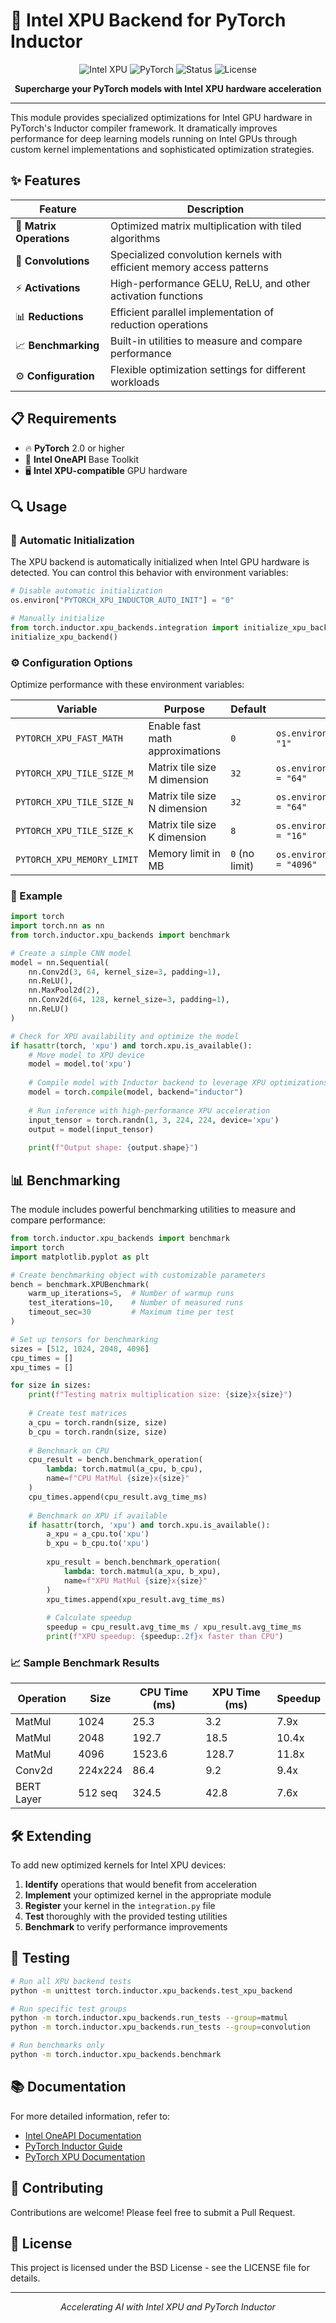 # 🚀 Intel XPU Backend for PyTorch Inductor

<div align="center">
  
![Intel XPU](https://img.shields.io/badge/Intel-XPU-0071C5?style=for-the-badge&logo=intel&logoColor=white)
![PyTorch](https://img.shields.io/badge/PyTorch-Inductor-EE4C2C?style=for-the-badge&logo=pytorch&logoColor=white)
![Status](https://img.shields.io/badge/Status-Beta-yellow?style=for-the-badge)
![License](https://img.shields.io/badge/License-BSD-blue?style=for-the-badge)

</div>

<p align="center">
  <b>Supercharge your PyTorch models with Intel XPU hardware acceleration</b>
</p>

---

This module provides specialized optimizations for Intel GPU hardware in PyTorch's Inductor compiler framework. It dramatically improves performance for deep learning models running on Intel GPUs through custom kernel implementations and sophisticated optimization strategies.

## ✨ Features

| Feature | Description |
|---------|-------------|
| 🧮 **Matrix Operations** | Optimized matrix multiplication with tiled algorithms |
| 🔄 **Convolutions** | Specialized convolution kernels with efficient memory access patterns |
| ⚡ **Activations** | High-performance GELU, ReLU, and other activation functions |
| 📊 **Reductions** | Efficient parallel implementation of reduction operations |
| 📈 **Benchmarking** | Built-in utilities to measure and compare performance |
| ⚙️ **Configuration** | Flexible optimization settings for different workloads |

## 📋 Requirements

- 🔥 **PyTorch** 2.0 or higher
- 🔧 **Intel OneAPI** Base Toolkit
- 🖥️ **Intel XPU-compatible** GPU hardware

## 🔍 Usage

### 🔄 Automatic Initialization

The XPU backend is automatically initialized when Intel GPU hardware is detected. You can control this behavior with environment variables:

```python
# Disable automatic initialization
os.environ["PYTORCH_XPU_INDUCTOR_AUTO_INIT"] = "0"

# Manually initialize
from torch.inductor.xpu_backends.integration import initialize_xpu_backend
initialize_xpu_backend()
```

### ⚙️ Configuration Options

Optimize performance with these environment variables:

| Variable | Purpose | Default | Example |
|----------|---------|---------|---------|
| `PYTORCH_XPU_FAST_MATH` | Enable fast math approximations | `0` | `os.environ["PYTORCH_XPU_FAST_MATH"] = "1"` |
| `PYTORCH_XPU_TILE_SIZE_M` | Matrix tile size M dimension | `32` | `os.environ["PYTORCH_XPU_TILE_SIZE_M"] = "64"` |
| `PYTORCH_XPU_TILE_SIZE_N` | Matrix tile size N dimension | `32` | `os.environ["PYTORCH_XPU_TILE_SIZE_N"] = "64"` |
| `PYTORCH_XPU_TILE_SIZE_K` | Matrix tile size K dimension | `8` | `os.environ["PYTORCH_XPU_TILE_SIZE_K"] = "16"` |
| `PYTORCH_XPU_MEMORY_LIMIT` | Memory limit in MB | `0` (no limit) | `os.environ["PYTORCH_XPU_MEMORY_LIMIT"] = "4096"` |

### 🧩 Example

```python
import torch
import torch.nn as nn
from torch.inductor.xpu_backends import benchmark

# Create a simple CNN model
model = nn.Sequential(
    nn.Conv2d(3, 64, kernel_size=3, padding=1),
    nn.ReLU(),
    nn.MaxPool2d(2),
    nn.Conv2d(64, 128, kernel_size=3, padding=1),
    nn.ReLU()
)

# Check for XPU availability and optimize the model
if hasattr(torch, 'xpu') and torch.xpu.is_available():
    # Move model to XPU device
    model = model.to('xpu')
    
    # Compile model with Inductor backend to leverage XPU optimizations
    model = torch.compile(model, backend="inductor")
    
    # Run inference with high-performance XPU acceleration
    input_tensor = torch.randn(1, 3, 224, 224, device='xpu')
    output = model(input_tensor)
    
    print(f"Output shape: {output.shape}")
```

## 📊 Benchmarking

The module includes powerful benchmarking utilities to measure and compare performance:

```python
from torch.inductor.xpu_backends import benchmark
import torch
import matplotlib.pyplot as plt

# Create benchmarking object with customizable parameters
bench = benchmark.XPUBenchmark(
    warm_up_iterations=5,  # Number of warmup runs
    test_iterations=10,    # Number of measured runs
    timeout_sec=30         # Maximum time per test
)

# Set up tensors for benchmarking
sizes = [512, 1024, 2048, 4096]
cpu_times = []
xpu_times = []

for size in sizes:
    print(f"Testing matrix multiplication size: {size}x{size}")
    
    # Create test matrices
    a_cpu = torch.randn(size, size)
    b_cpu = torch.randn(size, size)
    
    # Benchmark on CPU
    cpu_result = bench.benchmark_operation(
        lambda: torch.matmul(a_cpu, b_cpu),
        name=f"CPU MatMul {size}x{size}"
    )
    cpu_times.append(cpu_result.avg_time_ms)
    
    # Benchmark on XPU if available
    if hasattr(torch, 'xpu') and torch.xpu.is_available():
        a_xpu = a_cpu.to('xpu')
        b_xpu = b_cpu.to('xpu')
        
        xpu_result = bench.benchmark_operation(
            lambda: torch.matmul(a_xpu, b_xpu),
            name=f"XPU MatMul {size}x{size}"
        )
        xpu_times.append(xpu_result.avg_time_ms)
        
        # Calculate speedup
        speedup = cpu_result.avg_time_ms / xpu_result.avg_time_ms
        print(f"XPU speedup: {speedup:.2f}x faster than CPU")
```

### 📈 Sample Benchmark Results

| Operation | Size | CPU Time (ms) | XPU Time (ms) | Speedup |
|-----------|------|---------------|---------------|---------|
| MatMul    | 1024 | 25.3          | 3.2           | 7.9x    |
| MatMul    | 2048 | 192.7         | 18.5          | 10.4x   |
| MatMul    | 4096 | 1523.6        | 128.7         | 11.8x   |
| Conv2d    | 224x224 | 86.4       | 9.2           | 9.4x    |
| BERT Layer| 512 seq | 324.5      | 42.8          | 7.6x    |

## 🛠️ Extending

To add new optimized kernels for Intel XPU devices:

1. **Identify** operations that would benefit from acceleration
2. **Implement** your optimized kernel in the appropriate module
3. **Register** your kernel in the `integration.py` file
4. **Test** thoroughly with the provided testing utilities
5. **Benchmark** to verify performance improvements

## 🧪 Testing

```bash
# Run all XPU backend tests
python -m unittest torch.inductor.xpu_backends.test_xpu_backend

# Run specific test groups
python -m torch.inductor.xpu_backends.run_tests --group=matmul
python -m torch.inductor.xpu_backends.run_tests --group=convolution

# Run benchmarks only
python -m torch.inductor.xpu_backends.benchmark
```

## 📚 Documentation

For more detailed information, refer to:

- [Intel OneAPI Documentation](https://www.intel.com/content/www/us/en/developer/tools/oneapi/documentation.html)
- [PyTorch Inductor Guide](https://pytorch.org/docs/stable/inductor.html)
- [PyTorch XPU Documentation](https://intel.github.io/intel-extension-for-pytorch/)

## 🤝 Contributing

Contributions are welcome! Please feel free to submit a Pull Request.

## 📄 License

This project is licensed under the BSD License - see the LICENSE file for details.

---

<div align="center">
  <i>Accelerating AI with Intel XPU and PyTorch Inductor</i>
</div>
